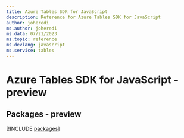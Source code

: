 ```yaml
---
title: Azure Tables SDK for JavaScript
description: Reference for Azure Tables SDK for JavaScript
author: joheredi
ms.author: joheredi
ms.data: 07/21/2023
ms.topic: reference
ms.devlang: javascript
ms.service: tables
---
```

# Azure Tables SDK for JavaScript - preview
## Packages - preview
[!INCLUDE [packages](tables-index.md)]